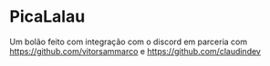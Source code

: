 # PicaLalau

Um bolão feito com integração com o discord em parceria com https://github.com/vitorsammarco e https://github.com/claudindev
